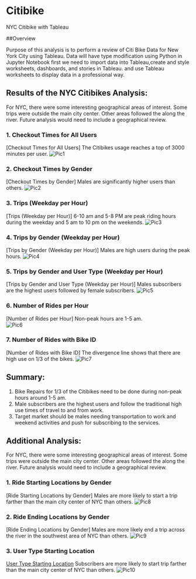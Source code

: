# Citibike
NYC Citibike with Tableau

 
##Overview

Purpose of this analysis is to perform a review of Citi Bike Data for New York City using Tableau. Data will have type modification using Python in Jupyter Notebook
first we need to import data into Tableau,create and style worksheets, dashboards, and stories in Tableau.
and use Tableau worksheets to display data in a professional way.


## Results of the NYC Citibikes Analysis:
For NYC, there were some interesting geographical areas of interest.  Some trips were outside the main city center.  Other areas followed the along the river. Future analysis would need to include a geographical review.

### 1. Checkout Times for All Users
[Checkout Times for All Users]
The Citibikes usage reaches a top of 3000 minutes per user.
![Pic1](https://github.com/Baylex/Citibike/blob/main/Challenge/images/0_User.PNG)

### 2. Checkout Times by Gender
[Checkout Times by Gender]
Males are significantly higher users than others. 
![Pic2](https://github.com/Baylex/Citibike/blob/main/Challenge/images/1_Gender.PNG)

### 3. Trips (Weekday per Hour)
[Trips (Weekday per Hour)]
6-10 am and 5-8 PM are peak riding hours during the weekday and 5 am to 10 pm on the weekends.
![Pic3](https://github.com/Baylex/Citibike/blob/main/Challenge/images/2_Trips.PNG)

### 4. Trips by Gender (Weekday per Hour)
[Trips by Gender (Weekday per Hour)]
Males are high users during the peak hours. 
![Pic4](https://github.com/Baylex/Citibike/blob/main/Challenge/images/3_TripGender.PNG)

### 5. Trips by Gender and User Type (Weekday per Hour)
[Trips by Gender and User Type (Weekday per Hour)]
Males subscribers are the highest users followed by female subscribers. 
![Pic5](https://github.com/Baylex/Citibike/blob/main/Challenge/images/4_UserType.PNG)

### 6. Number of Rides per Hour
[Number of Rides per Hour]
Non-peak hours are 1-5 am.  
![Pic6](https://github.com/Baylex/Citibike/blob/main/Challenge/images/5_Rides.PNG)

### 7. Number of Rides with Bike ID
[Number of Rides with Bike ID]
The divergence line shows that there are high use on 1/3 of the bikes.
![Pic7](https://github.com/Baylex/Citibike/blob/main/Challenge/images/6_Repairs.PNG)

## Summary:

1. Bike Repairs for 1/3 of the Citibikes need to be done during non-peak hours around 1-5 am. 
2. Male subscribers are the highest users and follow the traditional high use times of travel to and from work.  
3. Target market should be males needing transportation to work and weekend activities and push for subscribing to the services. 

## Additional Analysis: 

For NYC, there were some interesting geographical areas of interest.  Some trips were outside the main city center.  Other areas followed the along the river. Future analysis would need to include a geographical review.

### 1. Ride Starting Locations by Gender
[Ride Starting Locations by Gender]
Males are more likely to start a trip farther than the main city center of NYC than others. 
![Pic8](https://github.com/Baylex/Citibike/blob/main/Challenge/images/extra1.PNG)

### 2. Ride Ending Locations by Gender
[Ride Ending Locations by Gender]
Males are more likely end a trip across the river in the southwest area of NYC than others. 
![Pic9](https://github.com/Baylex/Citibike/blob/main/Challenge/images/extra2.PNG)

### 3. User Type Starting Location
[User Type Starting Location](https://public.tableau.com/profile/julie.pyle2236#!/vizhome/Mod_14_Challenge/UserTypeMap)
Subscribers are more likely to start trip farther than the main city center of NYC than others. 
![Pic10](https://github.com/Baylex/Citibike/blob/main/Challenge/images/extra3.PNG)
